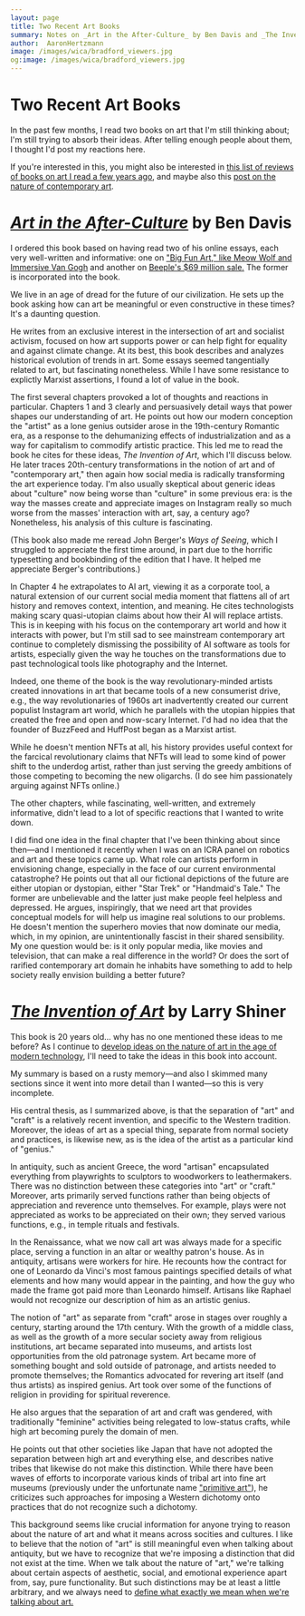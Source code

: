 ```yaml
---
layout: page
title: Two Recent Art Books
summary: Notes on _Art in the After-Culture_ by Ben Davis and _The Invention of Art_ by Larry Shiner
author:  AaronHertzmann
image: /images/wica/bradford_viewers.jpg
og:image: /images/wica/bradford_viewers.jpg
---
```



# Two Recent Art Books

In the past few months, I read two books on art that I'm still thinking about; I'm still trying to absorb their ideas. After telling enough people about them, I thought I'd post my reactions here.

If you're interested in this, you might also be interested in [this list of reviews of books on art I read a few years ago](/2020/05/04/art-book-reviews.html), and maybe also this [post on the nature of contemporary art](/2020/06/08/wica.html).


# [_Art in the After-Culture_](https://www.haymarketbooks.org/books/1662-art-in-the-after-culture) by Ben Davis

I ordered this book based on having read two of his online essays, each very well-written and informative: one on ["Big Fun Art," like Meow Wolf and Immersive Van Gogh](https://news.artnet.com/opinion/state-of-the-culture-part-i-1184315) and another on [Beeple's $69 million sale.](https://news.artnet.com/opinion/beeple-everydays-review-1951656) The former is incorporated into the book.

We live in an age of dread for the future of our civilization. He sets up the book asking how can art be meaningful or even constructive in these times? It's a daunting question.

He writes from an exclusive interest in the intersection of art and socialist activism, focused on how art supports power or can help fight for equality and against climate change. At its best, this book describes and analyzes historical evolution of trends in art. Some essays seemed tangentially related to art, but fascinating nonetheless. While I have some resistance to explictly Marxist assertions, I found a lot of value in the book. 

The first several chapters provoked a lot of thoughts and reactions in particular. 
Chapters 1 and 3 clearly and persuasively detail ways that power shapes our understanding of art. He points out how our modern conception the "artist" as a lone genius outsider arose in the 19th-century Romantic era, as a response to the dehumanizing effects of industrialization and as a way for capitalism to commodify artistic practice. This led me to read the book he cites for these ideas, _The Invention of Art_, which I'll discuss below. He later traces 20th-century transformations in the notion of art and of "contemporary art," then again how social media is radically transforming the art experience today. I'm also usually skeptical about generic ideas about "culture" now being worse than "culture" in some previous era: is the way the masses create and appreciate images on Instagram really so much worse from the masses' interaction with art, say, a century ago? Nonetheless, his analysis of this culture is fascinating.

(This book also made me reread John Berger's _Ways of Seeing_, which I struggled to appreciate the first time around, in part due to the horrific typesetting and bookbinding of the edition that I have. It helped me appreciate Berger's contributions.)

In Chapter 4 he extrapolates to AI art, viewing it as a corporate tool, a natural extension of our current social media moment that flattens all of art history and removes context, intention, and meaning. He cites technologists making scary quasi-utopian claims about how their AI will replace artists. This is in keeping with his focus on the contemporary art world and how it interacts with power, but I'm still sad to see mainstream contemporary art continue to completely dismissing the possibility of AI software as tools for artists, especially given the way he touches on the transformations due to past technological tools like photography and the Internet.

Indeed, one theme of the book is the way revolutionary-minded artists created innovations in art that became tools of a new consumerist drive, e.g., the way revolutionaries of 1960s art inadvertently created our current populist Instagram art world, which he parallels with the utopian hippies that created the free and open and now-scary Internet. I'd had no idea that the founder of BuzzFeed and HuffPost began as a Marxist artist.

While he doesn't mention NFTs at all, his history provides useful context for the farcical revolutionary claims that NFTs will lead to some kind of power shift to the underdog artist, rather than just serving the greedy ambitions of those competing to becoming the new oligarchs.  (I do see him passionately arguing against NFTs online.)

The other chapters, while fascinating, well-written, and extremely informative, didn't lead to a lot of specific reactions that I wanted to write down. 

I did find one idea in the final chapter that I've been thinking about since then—and I mentioned it recently when I was on an ICRA panel on robotics and art and these topics came up. What role can artists perform in envisioning change, especially in the face of our current environmental catastrophe? He points out that all our fictional depictions of the future are either utopian or dystopian, either "Star Trek" or "Handmaid's Tale." The former are unbelievable and the latter just make people feel helpless and depressed. He argues, inspiringly, that we need art that provides conceptual models for will help us imagine real solutions to our problems.  He doesn't mention the superhero movies that now dominate our media, which, in my opinion, are unintentionally fascist in their shared sensibility.  My one question would be: is it only popular media, like movies and television, that can make a real difference in the world? Or does the sort of rarified contemporary art domain he inhabits have something to add to help society really envision building a better future?




# [_The Invention of Art_](https://en.wikipedia.org/wiki/The_Invention_of_Art) by Larry Shiner

This book is 20 years old... why has no one mentioned these ideas to me before?
As I continue to [develop ideas on the nature of art in the age of modern technology](/2021/03/22/art-is-social.html), I'll need to take the ideas in this book into account.  

My summary is based on a rusty memory—and also I skimmed many sections since it went into more detail than I wanted—so this is very incomplete.

His central thesis, as I summarized above, is that the separation of "art" and "craft" is a relatively recent invention, and specific to the Western tradition.  Moreover, the ideas of art as a special thing, separate from normal society and practices, is likewise new, as is the idea of the artist as a particular kind of "genius."

In antiquity, such as ancient Greece, the word "artisan" encapsulated everything from playwrights to sculptors to woodworkers to leathermakers. There was no distinction between these categories into "art" or "craft." Moreover, arts primarily served functions rather than being objects of appreciation and reverence unto themselves. For example, plays were not appreciated as works to be appreciated on their own; they served various functions, e.g., in temple rituals and festivals.

In the Renaissance, what we now call art was always made for a specific place, serving a function in an altar or wealthy patron's house.  As in antiquity, artisans were workers for hire. He recounts how the contract for one of Leonardo da Vinci's most famous paintings specified details of what elements and how many would appear in the painting, and how the guy who made the frame got paid more than Leonardo himself. Artisans like Raphael would not recognize our description of him as an artistic genius.

The notion of "art" as separate from "craft" arose in stages over roughly a century, starting around the 17th century.  With the growth of a middle class, as well as the growth of a more secular society away from religious institutions,
art became separated into museums, and artists lost opportunities from the old patronage system. Art became more of something bought and sold outside of patronage, and artists needed to promote themselves; the Romantics advocated for revering art itself (and thus artists) as inspired genius.  Art took over some of the functions of religion in providing for spiritual reverence.

He also argues that the separation of art and craft was gendered, with traditionally "feminine" activities being relegated to low-status crafts, while high art becoming purely the domain of men.

He points out that other societies like Japan that have not adopted the separation between high art and everything else, and describes native tribes that likewise do not make this distinction. While there have been waves of efforts to incorporate various kinds of tribal art into fine art museums (previously under the unfortunate name ["primitive art"](https://www.moma.org/collection/terms/primitive-art)), he criticizes such approaches for imposing a Western dichotomy onto practices that do not recognize such a dichotomy.

This background seems like crucial information for anyone trying to reason about the nature of art and what it means across socities and cultures. I like to believe that the notion of "art" is still meaningful even when talking about antiquity, but we have to recognize that we're imposing a distinction that did not exist at the time. When we talk about the nature of "art," we're talking about certain aspects of aesthetic, social, and emotional experience apart from, say, pure functionality. But such distinctions may be at least a little arbitrary, and we always need to [define what exactly we mean when we're talking about art.](/2020/05/19/wiwia.html)